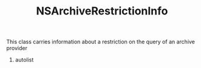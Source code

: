 ﻿---
uid: crmscript_ref_NSArchiveRestrictionInfo
title: NSArchiveRestrictionInfo
intellisense: Void.NSArchiveRestrictionInfo
keywords: NSArchiveRestrictionInfo
so.topic: reference
---

This class carries information about a restriction on the query of an archive provider

1. autolist 

